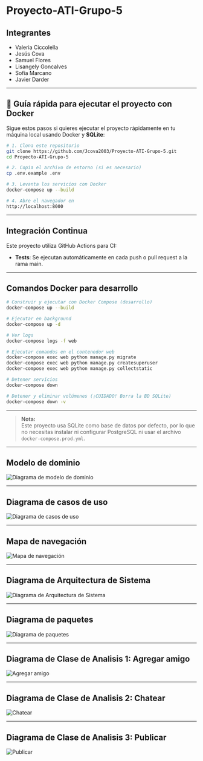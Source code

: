 # Proyecto-ATI-Grupo-5
## Integrantes
* Valeria Ciccolella
* Jesús Cova
* Samuel Flores
* Lisangely Goncalves
* Sofía Marcano
* Javier Darder

---

## 🚀 Guía rápida para ejecutar el proyecto con Docker

Sigue estos pasos si quieres ejecutar el proyecto rápidamente en tu máquina local usando Docker y **SQLite**:

```bash
# 1. Clona este repositorio
git clone https://github.com/Jcova2003/Proyecto-ATI-Grupo-5.git
cd Proyecto-ATI-Grupo-5

# 2. Copia el archivo de entorno (si es necesario)
cp .env.example .env

# 3. Levanta los servicios con Docker
docker-compose up --build

# 4. Abre el navegador en
http://localhost:8000
```

---

## Integración Continua

Este proyecto utiliza GitHub Actions para CI:

- **Tests**: Se ejecutan automáticamente en cada push o pull request a la rama main.

---

## Comandos Docker para desarrollo

```bash
# Construir y ejecutar con Docker Compose (desarrollo)
docker-compose up --build

# Ejecutar en background
docker-compose up -d

# Ver logs
docker-compose logs -f web

# Ejecutar comandos en el contenedor web
docker-compose exec web python manage.py migrate
docker-compose exec web python manage.py createsuperuser
docker-compose exec web python manage.py collectstatic

# Detener servicios
docker-compose down

# Detener y eliminar volúmenes (¡CUIDADO! Borra la BD SQLite)
docker-compose down -v
```

---

> **Nota:**  
> Este proyecto usa SQLite como base de datos por defecto, por lo que no necesitas instalar ni configurar PostgreSQL ni usar el archivo `docker-compose.prod.yml`.


---

## Modelo de dominio
![Diagrama de modelo de dominio](/doc/inception/ModeloDominio.png)

---
## Diagrama de casos de uso
![Diagrama de casos de uso](/doc/inception/DiagramaCasoUso.png)

---
## Mapa de navegación
![Mapa de navegación](/doc/design/NavigationMap.png)

---
## Diagrama de Arquitectura de Sistema
![Diagrama de Arquitectura de Sistema](/doc/design/diagramaArquitecturaSistema.png)

---
## Diagrama de paquetes
![Diagrama de paquetes](/doc/design/PackageDiagram.png)

---
## Diagrama de Clase de Analisis 1: Agregar amigo
![Agregar amigo](/doc/design/analysisClassDiagram/diagramaClaseAnalisisAgregarAmigo.png)

---
## Diagrama de Clase de Analisis 2: Chatear
![Chatear](/doc/design/analysisClassDiagram/DiagramaClaseAnalisisChatear.png)

---
## Diagrama de Clase de Analisis 3: Publicar
![Publicar](/doc/design/analysisClassDiagram/DiagramaClaseAnalisisPublicar.png)

